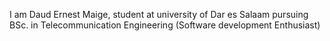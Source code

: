 I am Daud Ernest Maige, student at university of Dar es Salaam pursuing BSc. in Telecommunication Engineering (Software development Enthusiast)
